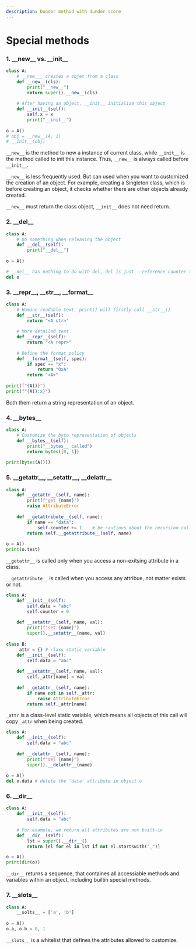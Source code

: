 ```yaml
---
description: Dunder method with dunder score
---
```


# Special methods

### 1. \_\_new\_\_ vs. \_\_init\_\_

```python
class A:
    # __new___ creates a objet from a class
    def __new__(cls):
        print("__new__")
        return super().__new__(cls)
    
    # After having an object, __init__ initialize this object
    def __init__(self):
        self.x = x
        print("__init__")
        
o = A()
# obj = __new__(A, 1)
# __init__(obj)
```

`__new__` is the method to new a instance of current class, while `__init__` is the method called to init this instance. Thus, `__new__` is always called before `__init__`.

`__new__` is less frequently used. But can used when you want to customized the creation of an object. For example, creating a Singleton class, which is before creating an object, it checks whether there are other objects already created.

`__new__` must return the class object, `__init__` does not need return.

### 2. \_\_del\_\_

```python
class A:
    # Do something when releasing the object
    def __del__(self):
        print("__del__")
        
o = A()

# __del__ has nothing to do with del, del is just --reference counter to object
del o
```

### 3. \_\_repr\_\_, \_\_str\_\_, \_\_format\_\_

```python
class A:
    # Humane readable text, print() will firstly call __str__()
    def __str__(self):
        return "<A str>"
    
    # More detailed text
    def __repr__(self):
        return "<A repr>"
    
    # Define the format policy
    def __format__(self, spec):
        if spec == "x":
            return "0xA"
        return "<A>"
        
print(f"{A()}")
print(f"{A():x}")
```

Both them return a string representation of an object.&#x20;

### 4. \_\_bytes\_\_

```python
class A:
    # Customize the byte representation of objects
    def __bytes__(self):
        print("__bytes__ called")
        return bytes([0, 1])
        
print(bytes(A()))
```

### 5. \_\_getattr\_\_, \_\_setattr\_\_, \_\_delattr\_\_

```python
class A:
    def __getattr__(self, name):
        print(f"get {name}")
        raise AttributeError
        
    def __getattribute__(self, name):
        if name == "data":
            self.counter += 1    # be cautious about the recursion calls
        return self.__getattribute__(self, name)
        
o = A()
print(o.test)
```

`__getattr__` is called only when you access a non-exitsing attribute in a class.

`__getattribute__` is called when you access any attribue, not matter exists or not.

```python
class A:
    def __init__(self):
        self.data = "abc"
        self.counter = 0
    
    def __setattr__(self, name, val):
        print(f"set {name}")
        super().__setattr__(name, val)
        
class B:
    _attr = {} # class static variable
    def __init__(self):
        self.data = "abc"
        
    def __setattr__(self, name, val):
        self._attr[name] = val
        
    def __getattr__(self, name):
        if name not in self._attr:
            raise AttributeError
        return self._attr[name]
```

`_attr` is a class-level static variable, which means all objects of this call will copy `_attr` when being created.

```python
class A:
    def __init__(self):
        self.data = "abc"
    
    def __delattr__(self, name):
        print(f"del {name}")
        super().__delattr__(name)
        
o = A()
del o.data # delete the 'data' attribute in object o
```

### 6. \_\_dir\_\_

```python
class A:
    def __init__(self):
        self.data = "abc"
    
    # For example, we return all attributes are not built-in
    def __dir__(self):
        lst = super().__dir__()
        return [el for el in lst if not el.startswith("_")]

o = A()
print(dir(o))      
```

`__dir__` returns a sequence, that containes all accessiable methods and variables within an object, including builtin special methods.

### 7. \_\_slots\_\_

```python
class A:
    __solts__ = ['a', 'b']
    
o = A()
o.a, o.b = 0, 1
```

`__slots__` is a whitelist that defines the attributes allowed to customize.
